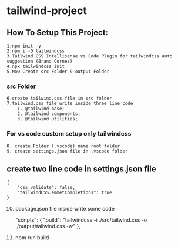 # tailwind-project

## How To Setup This Project:

    1.npm init -y
    2.npm i -D tailwindcss
    3.Tailwind CSS Intellisense vs Code Plugin for tailwindcss auto suggestion (Brand Cornes)
    4.npx tailwindcss init
    5.Now Create src Folder & output Folder

### src Folder

    6.create tailwind.css file in src folder
    7.tailwind.css file write inside three line code
        1. @tailwind base;
        2. @tailwind components;
        3. @tailwind utilities;

### For vs code custom setup only tailwindcss

    8. create Folder (.vscode) name root folder
    9. create settings.json file in .vscode folder

## create two line code in settings.json file

    {
        "css.validate": false,
        "tailwindCSS.emmetCompletions": true
    }

10. package.json file inside write some code

    "scripts": {
    "build": "tailwindcss -i ./src/tailwind.css -o ./output/tailwind.css -w"
    },

11. npm run build
